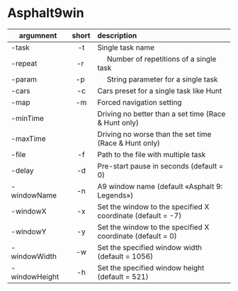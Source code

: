 # Asphalt9win
 argumnent      | short         | description  |
| ------------- |:-------------:|:-----|
| -task      | -t | Single task name |
|-repeat        |-r |     Number of repetitions of a single task |
|-param         |-p |     String parameter for a single task | 
|-cars          |-c |     Cars preset for a single task like Hunt |
|-map           |-m |     Forced navigation setting |
|-minTime       |   |    Driving no better than a set time  (Race & Hunt only) |
|-maxTime       |   |    Driving no worse than the set time (Race & Hunt only) |
|-file          |-f |     Path to the file with multiple task |
|-delay         |-d |     Pre-start pause in seconds (default = 0) |
|-windowName    |-n |     A9 window name (default «Asphalt 9: Legends») |
|-windowX       |-x |     Set the window to the specified X coordinate (default = -7) |
|-windowY       |-y |     Set the window to the specified X coordinate (default = 0) |
|-windowWidth   |-w |     Set the specified window width (default = 1056) |
|-windowHeight  |-h |     Set the specified window height (default = 521) |
